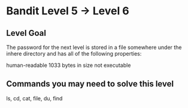 # Bandit Level 5 -> Level 6

## Level Goal
The password for the next level is stored in a file somewhere under the inhere directory and has all of the following properties:

human-readable
1033 bytes in size
not executable

## Commands you may need to solve this level
ls, cd, cat, file, du, find
